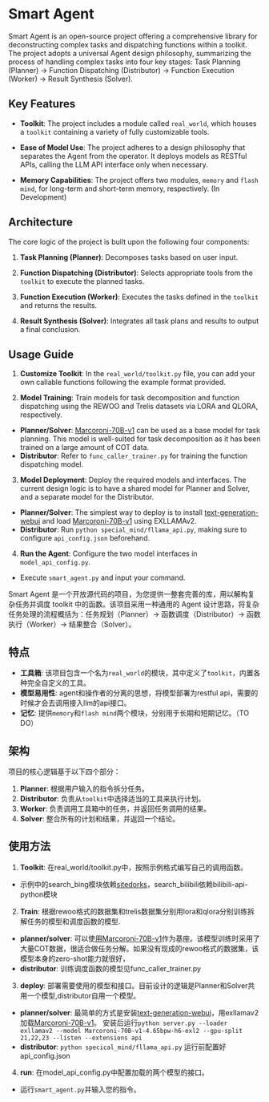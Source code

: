 # Smart Agent

Smart Agent is an open-source project offering a comprehensive library for deconstructing complex tasks and dispatching functions within a toolkit. The project adopts a universal Agent design philosophy, summarizing the process of handling complex tasks into four key stages: Task Planning (Planner) → Function Dispatching (Distributor) → Function Execution (Worker) → Result Synthesis (Solver).

## Key Features

- **Toolkit**: The project includes a module called `real_world`, which houses a `toolkit` containing a variety of fully customizable tools.

- **Ease of Model Use**: The project adheres to a design philosophy that separates the Agent from the operator. It deploys models as RESTful APIs, calling the LLM API interface only when necessary.

- **Memory Capabilities**: The project offers two modules, `memory` and `flash mind`, for long-term and short-term memory, respectively. (In Development)

## Architecture

The core logic of the project is built upon the following four components:

1. **Task Planning (Planner)**: Decomposes tasks based on user input.
  
2. **Function Dispatching (Distributor)**: Selects appropriate tools from the `toolkit` to execute the planned tasks.
  
3. **Function Execution (Worker)**: Executes the tasks defined in the `toolkit` and returns the results.
  
4. **Result Synthesis (Solver)**: Integrates all task plans and results to output a final conclusion.

## Usage Guide

1. **Customize Toolkit**: In the `real_world/toolkit.py` file, you can add your own callable functions following the example format provided.

2. **Model Training**: Train models for task decomposition and function dispatching using the REWOO and Trelis datasets via LORA and QLORA, respectively.
  - **Planner/Solver**: [Marcoroni-70B-v1](https://huggingface.co/AIDC-ai-business/Marcoroni-70B-v1) can be used as a base model for task planning. This model is well-suited for task decomposition as it has been trained on a large amount of COT data.
  - **Distributor**: Refer to `func_caller_trainer.py` for training the function dispatching model.
  
3. **Model Deployment**: Deploy the required models and interfaces. The current design logic is to have a shared model for Planner and Solver, and a separate model for the Distributor.
  - **Planner/Solver**: The simplest way to deploy is to install [text-generation-webui](https://github.com/oobabooga/text-generation-webui) and load [Marcoroni-70B-v1](https://huggingface.co/Panchovix/Marcoroni-70B-v1-4.65bpw-h6-exl2) using EXLLAMAv2.
  - **Distributor**: Run `python special_mind/fllama_api.py`, making sure to configure `api_config.json` beforehand.

4. **Run the Agent**: Configure the two model interfaces in `model_api_config.py`.
  - Execute `smart_agent.py` and input your command.


Smart Agent 是一个开放源代码的项目，为您提供一整套完善的库，用以解构复杂任务并调度 toolkit 中的函数。该项目采用一种通用的 Agent 设计思路，将复杂任务处理的流程概括为：任务规划（Planner）→ 函数调度（Distributor）→ 函数执行（Worker）→ 结果整合（Solver）。
## 特点

- **工具箱**: 该项目包含一个名为`real_world`的模块，其中定义了`toolkit`，内置各种完全自定义的工具。
- **模型易用性**: agent和操作者的分离的思想，将模型部署为restful api，需要的时候才会去调用接入llm的api接口。
- **记忆**: 提供`memory`和`flash mind`两个模块，分别用于长期和短期记忆。（TO DO）

## 架构

项目的核心逻辑基于以下四个部分：

1. **Planner**: 根据用户输入的指令拆分任务。
2. **Distributor**: 负责从`toolkit`中选择适当的工具来执行计划。
3. **Worker**: 负责调用工具箱中的任务，并返回任务调用的结果。
4. **Solver**: 整合所有的计划和结果，并返回一个结论。

## 使用方法
1. **Toolkit**: 在real_world/toolkit.py中，按照示例格式编写自己的调用函数。
- 示例中的search_bing模块依赖[sitedorks](https://github.com/Zarcolio/sitedorks)，search_bilibili依赖bilibili-api-python模块
2. **Train**: 根据rewoo格式的数据集和trelis数据集分别用lora和qlora分别训练拆解任务的模型和调度函数的模型.
- **planner/solver**: 可以使[用Marcoroni-70B-v1](https://huggingface.co/AIDC-ai-business/Marcoroni-70B-v1)作为基座。该模型训练时采用了大量COT数据，很适合做任务分解。如果没有现成的rewoo格式的数据集，该模型本身的zero-shot能力就很好，
- **distributor**: 训练调度函数的模型见func_caller_trainer.py
3. **deploy**: 部署需要使用的模型和接口。目前设计的逻辑是Planner和Solver共用一个模型,distributor自用一个模型。
- **planner/solver**: 最简单的方式是安装[text-generation-webui](https://github.com/oobabooga/text-generation-webui)，用exllamav2加载[Marcoroni-70B-v1](https://huggingface.co/Panchovix/Marcoroni-70B-v1-4.65bpw-h6-exl2)。
安装后运行`python server.py --loader exllamav2 --model Marcoroni-70B-v1-4.65bpw-h6-exl2 --gpu-split 21,22,23 --listen --extensions api`
- **distributor**: `python specical_mind/fllama_api.py` 运行前配置好api_config.json
4. **run**: 在model_api_config.py中配置加载的两个模型的接口。
- 运行`smart_agent.py`并输入您的指令。

